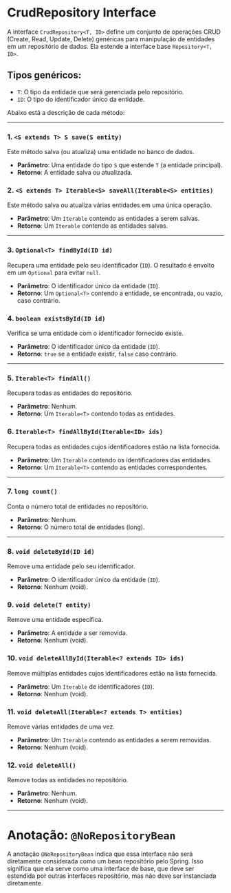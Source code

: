 # CrudRepository Interface

A interface `CrudRepository<T, ID>` define um conjunto de operações CRUD (Create, Read, Update, Delete) genéricas para manipulação de entidades em um repositório de dados. Ela estende a interface base `Repository<T, ID>`.

## Tipos genéricos:

- `T`: O tipo da entidade que será gerenciada pelo repositório.
- `ID`: O tipo do identificador único da entidade.

Abaixo está a descrição de cada método:

---

### 1. `<S extends T> S save(S entity)`

Este método salva (ou atualiza) uma entidade no banco de dados.

- **Parâmetro**: Uma entidade do tipo `S` que estende `T` (a entidade principal).
- **Retorno**: A entidade salva ou atualizada.

### 2. `<S extends T> Iterable<S> saveAll(Iterable<S> entities)`

Este método salva ou atualiza várias entidades em uma única operação.

- **Parâmetro**: Um `Iterable` contendo as entidades a serem salvas.
- **Retorno**: Um `Iterable` contendo as entidades salvas.

---

### 3. `Optional<T> findById(ID id)`

Recupera uma entidade pelo seu identificador (`ID`). O resultado é envolto em um `Optional` para evitar `null`.

- **Parâmetro**: O identificador único da entidade (`ID`).
- **Retorno**: Um `Optional<T>` contendo a entidade, se encontrada, ou vazio, caso contrário.

### 4. `boolean existsById(ID id)`

Verifica se uma entidade com o identificador fornecido existe.

- **Parâmetro**: O identificador único da entidade (`ID`).
- **Retorno**: `true` se a entidade existir, `false` caso contrário.

---

### 5. `Iterable<T> findAll()`

Recupera todas as entidades do repositório.

- **Parâmetro**: Nenhum.
- **Retorno**: Um `Iterable<T>` contendo todas as entidades.

### 6. `Iterable<T> findAllById(Iterable<ID> ids)`

Recupera todas as entidades cujos identificadores estão na lista fornecida.

- **Parâmetro**: Um `Iterable` contendo os identificadores das entidades.
- **Retorno**: Um `Iterable<T>` contendo as entidades correspondentes.

---

### 7. `long count()`

Conta o número total de entidades no repositório.

- **Parâmetro**: Nenhum.
- **Retorno**: O número total de entidades (long).

---

### 8. `void deleteById(ID id)`

Remove uma entidade pelo seu identificador.

- **Parâmetro**: O identificador único da entidade (`ID`).
- **Retorno**: Nenhum (void).

### 9. `void delete(T entity)`

Remove uma entidade específica.

- **Parâmetro**: A entidade a ser removida.
- **Retorno**: Nenhum (void).

### 10. `void deleteAllById(Iterable<? extends ID> ids)`

Remove múltiplas entidades cujos identificadores estão na lista fornecida.

- **Parâmetro**: Um `Iterable` de identificadores (`ID`).
- **Retorno**: Nenhum (void).

### 11. `void deleteAll(Iterable<? extends T> entities)`

Remove várias entidades de uma vez.

- **Parâmetro**: Um `Iterable` contendo as entidades a serem removidas.
- **Retorno**: Nenhum (void).

### 12. `void deleteAll()`

Remove todas as entidades no repositório.

- **Parâmetro**: Nenhum.
- **Retorno**: Nenhum (void).

---

# Anotação: `@NoRepositoryBean`

A anotação `@NoRepositoryBean` indica que essa interface não será diretamente considerada como um bean repositório pelo Spring. Isso significa que ela serve como uma interface de base, que deve ser estendida por outras interfaces repositório, mas não deve ser instanciada diretamente.
